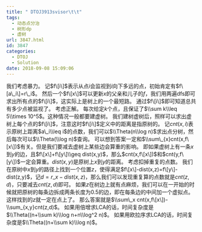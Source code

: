 ```yaml
---
title: " DTOJ3913svisor\t\t"
tags:
  - 动态点分治
  - 树形dp
  - 虚树
url: 3847.html
id: 3847
categories:
  - DTOJ
  - Solution
date: 2018-09-08 15:09:06
---
```


我们考虑暴力。 记$f\[i\]$表示从点$i$会监视到$i$向下多远的点，初始肯定有$f\[a\_i\]=r\_i$。 然后一个$f\[x\]$可以更新$x$的父亲和儿子的$f$，我们用两遍dfs即可求出所有点的$f\[i\]$，这实际上是树上的一个最短路。 通过$f\[i\]$即可知道总共有多少点被监视了。 考虑正解。 每次给定$k$个点，且保证了$\\sum k\\leq 5\\times 10^5$。这种情况一般都要建虚树。 我们建树虚树后，照样可以求出虚树上每个点的$f\[i\]$，注意这时$f\[i\]$定义中的距离是指原树的。 记$cnt(x,i)$表示原树上距离$a\_i\\leq i$的点数，我们可以$\\Theta(n\\log n)$求出点分树，然后每次可以$\\Theta(\\log n)$查询。 可以想到答案一定和$\\sum\_{x}cnt(x,f\[x\])$有关。但是我们要减去虚树上某些边会算重的影响。 即如果虚树上有一条$x$到$y$的边，且$f\[x\]+f\[y\]\\geq dist(x,y)$，那么$cnt(x,f\[x\])$和$cnt(y,f\[y\])$一定会算重。$dist(x,y)$是原树上$x$到$y$的距离。 考虑扣掉重复的点数。 我们在原树中$x$到$y$的路径上找到一个位置$z$，使得满足$f\[x\]-dist(x,z)=f\[y\]-dist(z,y)$，记$d=r\_x-dist(x,z)$，那么我们可以发现重复算的点数就是$cnt(z,d)$，只要减去$cnt(z,d)$即可。 如果$z$在树边上就有点麻烦，我们可以在一开始的时候就把原树的每条边拆成两条长度为$0.5$的边，即在每条边的中间加一个虚拟点。这样找到的$z$就一定在点上了。 那么答案就是$\\sum\_x cnt(x,f\[x\])-\\sum_{x,y}cnt(z,d)$。 如果用倍增求LCA的话，时间复杂度是$\\Theta((n+\\sum k)\\log n+n\\log^2 n)$。 如果用欧拉序求LCA的话，时间复杂度是$\\Theta((n+\\sum k)\\log n)$。